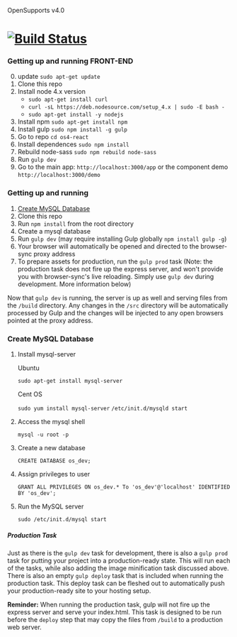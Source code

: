OpenSupports v4.0

[![Build Status](https://codeship.com/projects/124436/status?branch=master)](https://codeship.com/projects/124436/) 
============

### Getting up and running FRONT-END
0. update `sudo apt-get update`
1. Clone this repo
2. Install node 4.x version
    - `sudo apt-get install curl`
    - `curl -sL https://deb.nodesource.com/setup_4.x | sudo -E bash -`
    - `sudo apt-get install -y nodejs`
3. Install npm `sudo apt-get install npm`
4. Install gulp `sudo npm install -g gulp`
5. Go to repo `cd os4-react`
6. Install dependences `sudo npm install`
7. Rebuild node-sass `sudo npm rebuild node-sass`
8. Run `gulp dev`
9. Go to the main app: `http://localhost:3000/app` or the component demo `http://localhost:3000/demo`

### Getting up and running

1. [Create MySQL Database](#markdown-header-create-mysql-database)
2. Clone this repo
3. Run `npm install` from the root directory
4. Create a mysql database
5. Run `gulp dev` (may require installing Gulp globally `npm install gulp -g`)
6. Your browser will automatically be opened and directed to the browser-sync proxy address
7. To prepare assets for production, run the `gulp prod` task (Note: the production task does not fire up the express server, and won't provide you with browser-sync's live reloading. Simply use `gulp dev` during development. More information below)

Now that `gulp dev` is running, the server is up as well and serving files from the `/build` directory. Any changes in the `/src` directory will be automatically processed by Gulp and the changes will be injected to any open browsers pointed at the proxy address.

### Create MySQL Database

1. Install mysql-server

    Ubuntu

     `sudo apt-get install mysql-server`
   
    Cent OS

    `sudo yum install mysql-server`
    `/etc/init.d/mysqld start`

2. Access the mysql shell 

     `mysql -u root -p`

3. Create a new database

    `CREATE DATABASE os_dev;`

4. Assign privileges to user  

    `GRANT ALL PRIVILEGES ON os_dev.* To 'os_dev'@'localhost' IDENTIFIED BY 'os_dev';`

6. Run the MySQL server

    `sudo /etc/init.d/mysql start`

##### Production Task

Just as there is the `gulp dev` task for development, there is also a `gulp prod` task for putting your project into a production-ready state. This will run each of the tasks, while also adding the image minification task discussed above. There is also an empty `gulp deploy` task that is included when running the production task. This deploy task can be fleshed out to automatically push your production-ready site to your hosting setup.

**Reminder:** When running the production task, gulp will not fire up the express server and serve your index.html. This task is designed to be run before the `deploy` step that may copy the files from `/build` to a production web server.